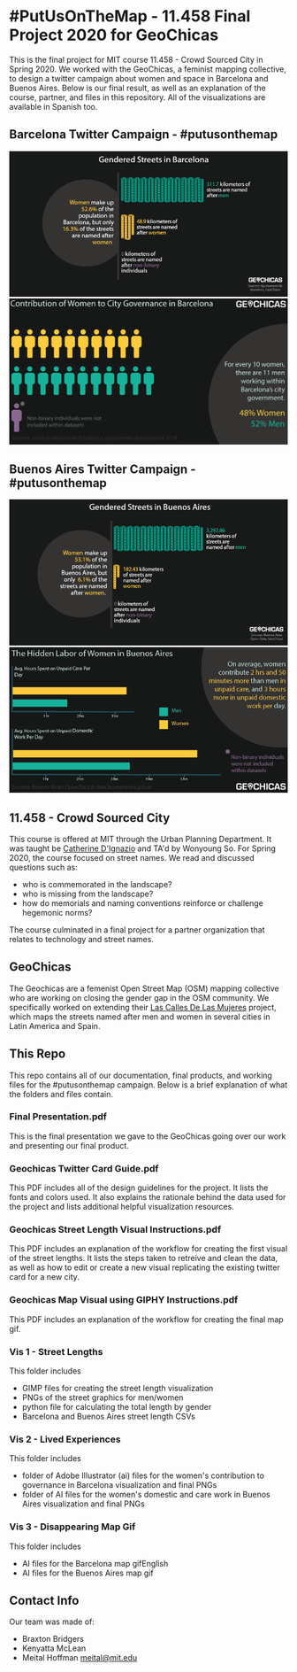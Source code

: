 # #PutUsOnTheMap - 11.458 Final Project 2020 for GeoChicas
This is the final project for MIT course 11.458 - Crowd Sourced City in Spring 2020. We worked with the GeoChicas, a feminist mapping collective, to design a twitter campaign about women and space in Barcelona and Buenos Aires. Below is our final result, as well as an explanation of the course, partner, and files in this repository. All of the visualizations are available in Spanish too.

## Barcelona Twitter Campaign - #putusonthemap
![Barcelona Street Length English](Final_Vis/Barcelona_English/1_barcelona_street_length_English.png)
![Barcelona Women in Government English](Final_Vis/Barcelona_English/2_governance_Barcelona_english.png)

## Buenos Aires Twitter Campaign - #putusonthemap
![Buenos Aires Street Length English](Final_Vis/Buenos_Aires_English/1_Buenos_street_length_English.png)
![Buenos Aires Women Care Work English](Final_Vis/Buenos_Aires_English/2_care_Buenos_Aires_English.png)

## 11.458 - Crowd Sourced City
This course is offered at MIT through the Urban Planning Department. It was taught be [Catherine D'Ignazio](https://dusp.mit.edu/faculty/catherine-dignazio) and TA'd by Wonyoung So. For Spring 2020, the course focused on street names. We read and discussed questions such as:
* who is commemorated in the landscape?
* who is missing from the landscape?
* how do memorials and naming conventions reinforce or challenge hegemonic norms?

The course culminated in a final project for a partner organization that relates to technology and street names.

## GeoChicas
The Geochicas are a femenist Open Street Map (OSM) mapping collective who are working on closing the gender gap in the OSM community. We specifically worked on extending their [Las Calles De Las Mujeres](https://geochicasosm.github.io/lascallesdelasmujeres/) project, which maps the streets named after men and women in several cities in Latin America and Spain.

## This Repo
This repo contains all of our documentation, final products, and working files for the #putusonthemap campaign. Below is a brief explanation of what the folders and files contain.

### Final Presentation.pdf
This is the final presentation we gave to the GeoChicas going over our work and presenting our final product.

### Geochicas Twitter Card Guide.pdf
This PDF includes all of the design guidelines for the project. It lists the fonts and colors used. It also explains the rationale behind the data used for the project and lists additional helpful visualization resources.

### Geochicas Street Length Visual Instructions.pdf
This PDF includes an explanation of the workflow for creating the first visual of the street lengths. It lists the steps taken to retreive and clean the data, as well as how to edit or create a new visual replicating the existing twitter card for a new city.

### Geochicas Map Visual using GIPHY Instructions.pdf
This PDF includes an explanation of the workflow for creating the final map gif. 

### Vis 1 - Street Lengths
This folder includes 
- GIMP files for creating the street length visualization
- PNGs of the street graphics for men/women
- python file for calculating the total length by gender
- Barcelona and Buenos Aires street length CSVs

### Vis 2 - Lived Experiences
This folder includes
- folder of Adobe Illustrator (ai) files for the women's contribution to governance in Barcelona visualization and final PNGs
- folder of AI files for the women's domestic and care work in Buenos Aires visualization and final PNGs

### Vis 3 - Disappearing Map Gif
This folder includes
- AI files for the Barcelona map gifEnglish
- AI files for the Buenos Aires map gif

## Contact Info
Our team was made of:
- Braxton Bridgers 
- Kenyatta McLean
- Meital Hoffman meital@mit.edu


